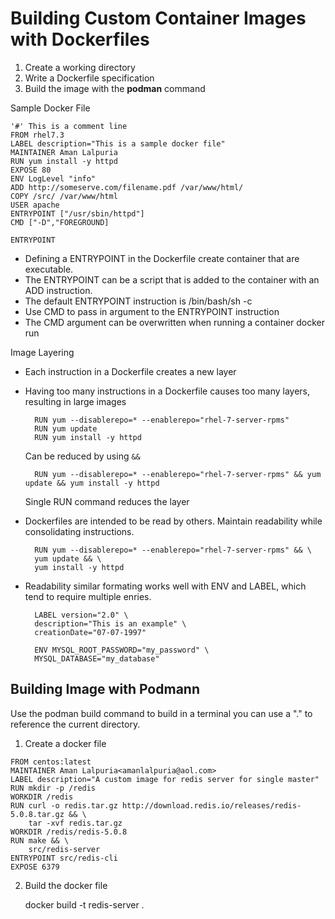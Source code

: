 # Building Custom Container Images with Dockerfiles

1. Create a working directory
2. Write a Dockerfile specification
3. Build the image with the **podman** command

Sample Docker File 

```Docker
'#' This is a comment line
FROM rhel7.3
LABEL description="This is a sample docker file"
MAINTAINER Aman Lalpuria
RUN yum install -y httpd
EXPOSE 80
ENV LogLevel "info"
ADD http://someserve.com/filename.pdf /var/www/html/
COPY /src/ /var/www/html
USER apache
ENTRYPOINT ["/usr/sbin/httpd"]
CMD ["-D","FOREGROUND]
```

`ENTRYPOINT` 
- Defining a ENTRYPOINT in the Dockerfile create container that are executable.
- The ENTRYPOINT can be a script that is added to the container with an ADD instruction.
- The default ENTRYPOINT instruction is /bin/bash/sh -c
- Use CMD to pass in argument to the ENTRYPOINT instruction
- The CMD argument can be overwritten when running a container docker run

Image Layering 
- Each instruction in a Dockerfile creates a new layer
- Having too many instructions in a Dockerfile causes too many layers, resulting in large images

        RUN yum --disablerepo=* --enablerepo="rhel-7-server-rpms"
        RUN yum update
        RUN yum install -y httpd

    Can be reduced by using `&&`

        RUN yum --disablerepo=* --enablerepo="rhel-7-server-rpms" && yum update && yum install -y httpd

    Single RUN command reduces the layer
- Dockerfiles are intended to be read by others. Maintain readability while consolidating instructions.

        RUN yum --disablerepo=* --enablerepo="rhel-7-server-rpms" && \
        yum update && \
        yum install -y httpd
- Readability similar formating works well with ENV and LABEL, which tend to require multiple enries.

        LABEL version="2.0" \
        description="This is an example" \
        creationDate="07-07-1997"

        ENV MYSQL_ROOT_PASSWORD="my_password" \
        MYSQL_DATABASE="my_database"
    
## Building Image with Podmann
Use the podman build command to build in a terminal you can use a "." to reference the current directory.

1. Create a docker file
```Docker
FROM centos:latest
MAINTAINER Aman Lalpuria<amanlalpuria@aol.com>
LABEL description="A custom image for redis server for single master"
RUN mkdir -p /redis
WORKDIR /redis
RUN curl -o redis.tar.gz http://download.redis.io/releases/redis-5.0.8.tar.gz && \
    tar -xvf redis.tar.gz
WORKDIR /redis/redis-5.0.8
RUN make && \
    src/redis-server
ENTRYPOINT src/redis-cli
EXPOSE 6379
```

2. Build the docker file

    docker build -t redis-server .